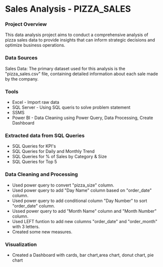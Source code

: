 # Sales Analysis - PIZZA_SALES

### Project Overview
This data analysis project aims to conduct a comprehensive analysis of pizza sales data to provide insights that can inform strategic decisions and optimize business operations.
### Data Sources
Sales Data: The primary dataset used for this analysis is the "pizza_sales.csv" file, containing detailed information about each sale made by the company.
### Tools
- Excel - Import raw data
- SQL Server - Using SQL queris to solve problem statement
- SSMS
- Power BI - Data Cleaning using Power Query, Data Processing, Create Dashboard
### Extracted data from SQL Queries
- SQL Queries for KPI's
- SQL Queries for Daily and Monthly Trend
- SQL Queries for % of Sales by Category & Size
- SQL Queries for Top 5 
### Data Cleaning and Processing
- Used power query to convert "pizza_size" column.
- Used power query to add "Day Name" column based on "order_date" column.
- Used power query to add conditional column "Day Number" to sort "order_date" column.
- Ussed power query to add "Month Name" column and "Month Number" column.
- Used LEFT funtion to add new columns "order_date" and "order_month" with 3 letters.
- Created some new measures.
### Visualization
- Created a Dashboard with cards, bar chart,area chart, donut chart, pie chart

